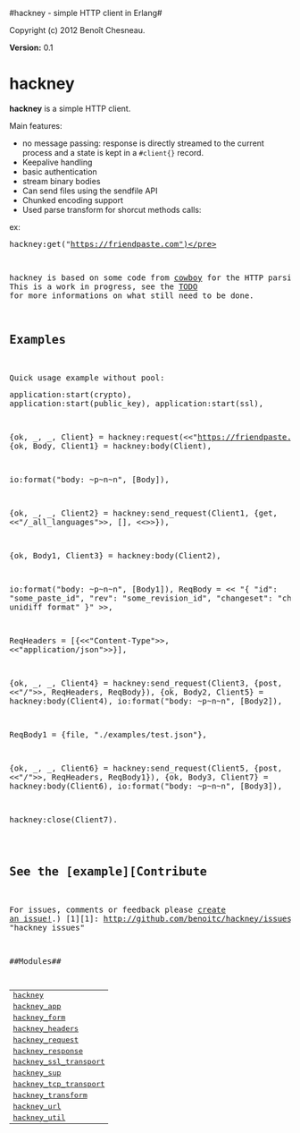 

#hackney - simple HTTP client in Erlang#


Copyright (c) 2012 Benoît Chesneau.

__Version:__ 0.1

# hackney

**hackney** is a simple HTTP client.

Main features:

- no message passing: response is directly streamed to the current
  process and a state is kept in a `#client{}` record.
- Keepalive handling
- basic authentication
- stream binary bodies
- Can send files using the sendfile API
- Chunked encoding support
- Used parse transform for shorcut methods calls:

ex:<pre>hackney:get("https://friendpaste.com")</pre>

hackney is based on some code from
[cowboy](http://github.com/extend/cownboy) for the HTTP parsing. This is
a work in progress, see the
[TODO](http://github.com/benoitc/hackney/blob/master/TODO.md) for more
informations on what still need to be done.

## Examples

Quick usage example without pool:<pre>application:start(crypto),
application:start(public_key),
application:start(ssl),

{ok, _, _, Client} = hackney:request(<<"https://friendpaste.com">>),
{ok, Body, Client1} = hackney:body(Client),

io:format("body: ~p~n~n", [Body]),

{ok, _, _, Client2} = hackney:send_request(Client1, {get,
                                                     <<"/_all_languages">>,
                                                     [],
                                                     <<>>}),

{ok, Body1, Client3} = hackney:body(Client2),

io:format("body: ~p~n~n", [Body1]),
ReqBody = << "{
     \"id\": \"some_paste_id\",
     \"rev\": \"some_revision_id\",
     \"changeset\": \"changeset in unidiff format\"
}" >>,

ReqHeaders = [{<<"Content-Type">>, <<"application/json">>}],

{ok, _, _, Client4} = hackney:send_request(Client3, {post, <<"/">>,
                                                     ReqHeaders,
                                                     ReqBody}),
{ok, Body2, Client5} = hackney:body(Client4),
io:format("body: ~p~n~n", [Body2]),

ReqBody1 = {file, "./examples/test.json"},

{ok, _, _, Client6} = hackney:send_request(Client5, {post, <<"/">>,
                                                     ReqHeaders,
                                                     ReqBody1}),
{ok, Body3, Client7} = hackney:body(Client6),
io:format("body: ~p~n~n", [Body3]),

hackney:close(Client7).</pre>

See the [example][Contribute
----------
For issues, comments or feedback please [create an issue!](http://github.com/benoitc/hackney/blob/master/examples/test.ebin).) [1][1]: http://github.com/benoitc/hackney/issues "hackney issues"


##Modules##


<table width="100%" border="0" summary="list of modules">
<tr><td><a href="hackney.md" class="module">hackney</a></td></tr>
<tr><td><a href="hackney_app.md" class="module">hackney_app</a></td></tr>
<tr><td><a href="hackney_form.md" class="module">hackney_form</a></td></tr>
<tr><td><a href="hackney_headers.md" class="module">hackney_headers</a></td></tr>
<tr><td><a href="hackney_request.md" class="module">hackney_request</a></td></tr>
<tr><td><a href="hackney_response.md" class="module">hackney_response</a></td></tr>
<tr><td><a href="hackney_ssl_transport.md" class="module">hackney_ssl_transport</a></td></tr>
<tr><td><a href="hackney_sup.md" class="module">hackney_sup</a></td></tr>
<tr><td><a href="hackney_tcp_transport.md" class="module">hackney_tcp_transport</a></td></tr>
<tr><td><a href="hackney_transform.md" class="module">hackney_transform</a></td></tr>
<tr><td><a href="hackney_url.md" class="module">hackney_url</a></td></tr>
<tr><td><a href="hackney_util.md" class="module">hackney_util</a></td></tr></table>

